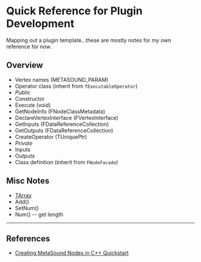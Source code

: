 # Quick Reference for Plugin Development
Mapping out a plugin template...these are mostly notes for my own reference for now.

## Overview
- Vertex names (METASOUND_PARAM)
- Operator class (inherit from `TExecutableOperator`)
 - *Public*
  - Constructor
  - Execute (void)
  - GetNodeInfo (FNodeClassMetadata)
  - DeclareVertexInterface (FVertexInterface)
  - GetInputs (FDataReferenceCollection)
  - GetOutputs (FDataReferenceCollection)
  - CreateOperator (TUniquePtr<IOperator>)
 - *Private*
  - Inputs
  - Outputs
- Class definition (inherit from `FNodeFacade`)

## Misc Notes
- [TArray](https://dev.epicgames.com/documentation/en-us/unreal-engine/array-containers-in-unreal-engine)
 - Add()
 - SetNum() 
 - Num() -- get length

---

## References

- [Creating MetaSound Nodes in C++ Quickstart](https://dev.epicgames.com/community/learning/tutorials/ry7p/unreal-engine-creating-metasound-nodes-in-c-quickstart)